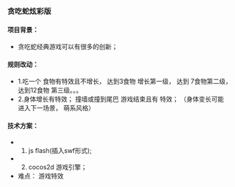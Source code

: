 ### 贪吃蛇炫彩版

#### 项目背景：
* 贪吃蛇经典游戏可以有很多的创新；


#### 规则改动：
* 1.吃一个 食物有特效且不增长， 达到3食物 增长第一级， 达到 7食物第二级， 达到12食物 第三级。。。
* 2.身体增长有特效； 撞墙或撞到尾巴 游戏结束且有 特效；
（身体变长可能 进入下一场景， 萌系风格）

#### 技术方案：
* 1. js flash(插入swf形式);
* 2. cocos2d 游戏引擎；
* 难点： 游戏特效